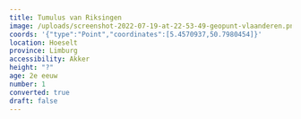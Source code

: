 ```yaml
---
title: Tumulus van Riksingen
image: /uploads/screenshot-2022-07-19-at-22-53-49-geopunt-vlaanderen.png
coords: '{"type":"Point","coordinates":[5.4570937,50.7980454]}'
location: Hoeselt
province: Limburg
accessibility: Akker
height: "?"
age: 2e eeuw
number: 1
converted: true
draft: false
---
```

